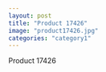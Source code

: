 ```yaml
---
layout: post
title: "Product 17426"
image: "product17426.jpg"
categories: "category1"
---
```

Product 17426
